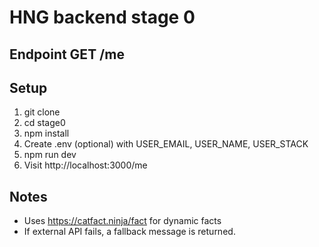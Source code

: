 # HNG backend stage 0
## Endpoint GET /me 
## Setup 
1. git clone <repo> 
2. cd stage0 
3. npm install 
4. Create .env (optional) with USER_EMAIL, USER_NAME, USER_STACK 
5. npm run dev 
6. Visit http://localhost:3000/me 

## Notes 
- Uses https://catfact.ninja/fact for dynamic facts 
- If external API fails, a fallback message is returned.
